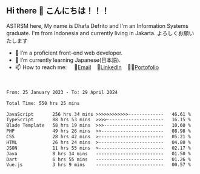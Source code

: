 ## Hi there 👋 こんにちは！！！
ASTRSM here, My name is Dhafa Defrito and I'm an Information Systems graduate. I'm from Indonesia and currently living in Jakarta. よろしくお願いたします

- 🔭 I’m a proficient front-end web developer.
- 🌱 I’m currently learning Japanese(日本語).
- 📫 How to reach me: &nbsp;&nbsp;&nbsp;&nbsp;📧[Email](ddefrito@gmail.com)&nbsp;&nbsp;&nbsp;&nbsp;💼[LinkedIn](https://www.linkedin.com/in/dhafa-defrita-rama-yudistira-9357a9229/)&nbsp;&nbsp;&nbsp;&nbsp;👨‍🎨[Portofolio](https://ddefrito.vercel.app/)
<br>
<!-- <p align="left">
<a href="https://github.com/ASTRSM">
  <img height="180em" src="https://github-readme-stats-eight-theta.vercel.app/api?username=ASTRSM&show_icons=true&theme=dracula&include_all_commits=true&count_private=true"/>
  <img height="180em" src="https://github-readme-stats-eight-theta.vercel.app/api/top-langs/?username=ASTRSM&layout=compact&langs_count=8&theme=dracula"/>
</a>
</p> -->

<!--START_SECTION:waka-->

```txt
From: 25 January 2023 - To: 29 April 2024

Total Time: 550 hrs 25 mins

JavaScript       256 hrs 34 mins >>>>>>>>>>>>-------------   46.61 %
TypeScript       88 hrs 53 mins  >>>>---------------------   16.15 %
Blade Template   58 hrs 19 mins  >>>----------------------   10.60 %
PHP              49 hrs 26 mins  >>-----------------------   08.98 %
CSS              28 hrs 42 mins  >------------------------   05.21 %
HTML             26 hrs 24 mins  >------------------------   04.80 %
JSON             11 hrs 55 mins  >------------------------   02.17 %
Java             8 hrs 14 mins   -------------------------   01.50 %
Dart             6 hrs 55 mins   -------------------------   01.26 %
Vue.js           3 hrs 9 mins    -------------------------   00.57 %
```

<!--END_SECTION:waka-->
